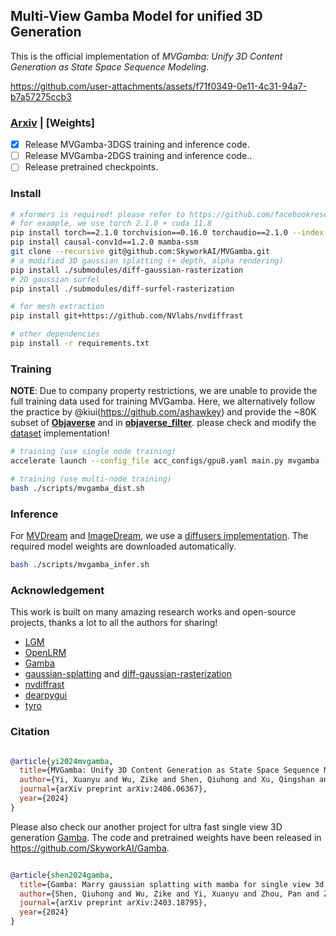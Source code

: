 
## Multi-View Gamba Model for unified 3D Generation

This is the official implementation of *MVGamba: Unify 3D Content Generation as State Space Sequence Modeling*.


https://github.com/user-attachments/assets/f71f0349-0e11-4c31-94a7-b7a57275ccb3


### [Arxiv](https://arxiv.org/abs/2406.06367) | [Weights]


- [x] Release MVGamba-3DGS training and inference code.
- [ ] Release MVGamba-2DGS training and inference code..
- [ ] Release pretrained checkpoints.

### Install

```bash
# xformers is required! please refer to https://github.com/facebookresearch/xformers for details.
# for example, we use torch 2.1.0 + cuda 11.8
pip install torch==2.1.0 torchvision==0.16.0 torchaudio==2.1.0 --index-url https://download.pytorch.org/whl/cu118
pip install causal-conv1d==1.2.0 mamba-ssm
git clone --recursive git@github.com:SkyworkAI/MVGamba.git
# a modified 3D gaussian splatting (+ depth, alpha rendering)
pip install ./submodules/diff-gaussian-rasterization
# 2D gaussian surfel 
pip install ./submodules/diff-surfel-rasterization

# for mesh extraction
pip install git+https://github.com/NVlabs/nvdiffrast

# other dependencies
pip install -r requirements.txt
```

### Training

**NOTE**: Due to company property restrictions, we are unable to provide the full training data used for training MVGamba. Here, we alternatively follow the practice by @kiui(https://github.com/ashawkey) and provide the ~80K subset of **[Objaverse](https://objaverse.allenai.org/objaverse-1.0)** and in **[objaverse_filter](https://github.com/ashawkey/objaverse_filter)**. please check and modify the [dataset](./core/provider_ikun.py) implementation!

```bash
# training (use single node training)
accelerate launch --config_file acc_configs/gpu8.yaml main.py mvgamba --workspace /root/Results/workspace_mvgamba

# training (use multi-node training)
bash ./scripts/mvgamba_dist.sh
```

### Inference

 For [MVDream](https://github.com/bytedance/MVDream) and [ImageDream](https://github.com/bytedance/ImageDream), we use a [diffusers implementation](https://github.com/ashawkey/mvdream_diffusers). The required model weights are downloaded automatically.

```bash 
bash ./scripts/mvgamba_infer.sh
```
### Acknowledgement

This work is built on many amazing research works and open-source projects, thanks a lot to all the authors for sharing!

- [LGM](https://github.com/3DTopia/LGM)
- [OpenLRM](https://github.com/3DTopia/OpenLRM)
- [Gamba](https://github.com/SkyworkAI/Gamba)
- [gaussian-splatting](https://github.com/graphdeco-inria/gaussian-splatting) and [diff-gaussian-rasterization](https://github.com/graphdeco-inria/diff-gaussian-rasterization)
- [nvdiffrast](https://github.com/NVlabs/nvdiffrast)
- [dearpygui](https://github.com/hoffstadt/DearPyGui)
- [tyro](https://github.com/brentyi/tyro)


### Citation

```bibtex

@article{yi2024mvgamba,
  title={MVGamba: Unify 3D Content Generation as State Space Sequence Modeling},
  author={Yi, Xuanyu and Wu, Zike and Shen, Qiuhong and Xu, Qingshan and Zhou, Pan and Lim, Joo-Hwee and Yan, Shuicheng and Wang, Xinchao and Zhang, Hanwang},
  journal={arXiv preprint arXiv:2406.06367},
  year={2024}
}

```
Please also check our another project for ultra fast single view 3D generation [Gamba](https://arxiv.org/abs/2403.18795). The code and pretrained weights have been released in https://github.com/SkyworkAI/Gamba.


```bibtex

@article{shen2024gamba,
  title={Gamba: Marry gaussian splatting with mamba for single view 3d reconstruction},
  author={Shen, Qiuhong and Wu, Zike and Yi, Xuanyu and Zhou, Pan and Zhang, Hanwang and Yan, Shuicheng and Wang, Xinchao},
  journal={arXiv preprint arXiv:2403.18795},
  year={2024}
}



```
